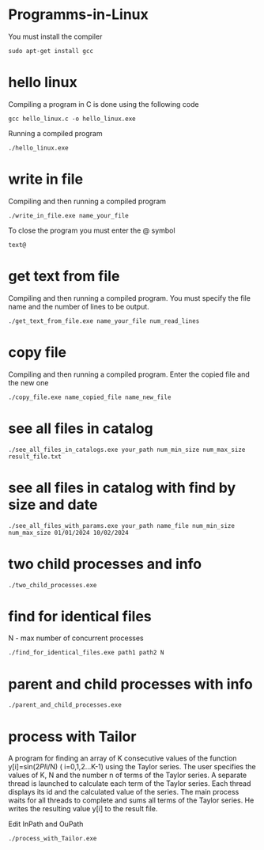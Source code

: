 # Programms-in-Linux

You must install the compiler

```
sudo apt-get install gcc
```
# hello linux

Compiling a program in C is done using the following code

```
gcc hello_linux.c -o hello_linux.exe
```

Running a compiled program

```
./hello_linux.exe
```

# write in file

Compiling and then running a compiled program

```
./write_in_file.exe name_your_file
```

To close the program you must enter the @ symbol

```
text@
```

# get text from file

Compiling and then running a compiled program. You must specify the file name and the number of lines to be output.

```
./get_text_from_file.exe name_your_file num_read_lines
```
# copy file

Compiling and then running a compiled program. Enter the copied file and the new one

```
./copy_file.exe name_copied_file name_new_file
```

# see all files in catalog

```
./see_all_files_in_catalogs.exe your_path num_min_size num_max_size result_file.txt
```

# see all files in catalog with find by size and date

```
./see_all_files_with_params.exe your_path name_file num_min_size num_max_size 01/01/2024 10/02/2024
```

# two child processes and info

```
./two_child_processes.exe
```

# find for identical files

N - max number of concurrent processes

```
./find_for_identical_files.exe path1 path2 N
```

# parent and child processes with info

```
./parent_and_child_processes.exe
```

# process with Tailor

A program for finding an array of K consecutive values ​​of the function y[i]=sin(2*PI*i/N) ( i=0,1,2…K-1) using the Taylor series. The user specifies the values ​​of K, N and the number n of terms of the Taylor series. A separate thread is launched to calculate each term of the Taylor series. Each thread displays its id and the calculated value of the series. The main process waits for all threads to complete and sums all terms of the Taylor series. He writes the resulting value y[i] to the result file.

Edit InPath and OuPath

```
./process_with_Tailor.exe
```

